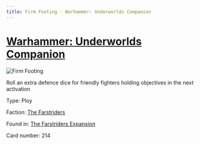 ```yaml
---
title: Firm Footing - Warhammer: Underworlds Companion
---
```


# [Warhammer: Underworlds Companion](https://guidokessels.github.io/wh-underworlds)

  

![Firm Footing](https://warhammerunderworlds.com/wp-content/uploads/sites/6/2018/03/214_ENG.png)

Roll an extra defence dice for friendly fighters holding objectives in the next activation

Type: Ploy

Faction: [The Farstriders](https://guidokessels.github.io/wh-underworlds/factions/the-farstriders)

Found in: [The Farstriders Expansion](https://guidokessels.github.io/wh-underworlds/locations/the-farstriders-expansion)

Card number: 214
